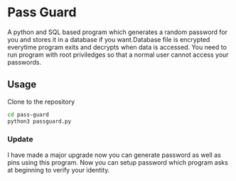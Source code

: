 
# Pass Guard

A python and SQL based program which generates a random password for you and stores it in a database if you want.Database file is encrypted everytime program exits and decrypts when data is accessed. You need to run program with root priviledges so that a normal user cannot access your passwords.

## Usage

Clone to the repository

```bash
cd pass-guard
python3 passguard.py
```
### Update
I have made a major upgrade now you can generate password as well as pins using this program. Now you can setup password which program asks at beginning to verify your identity.
